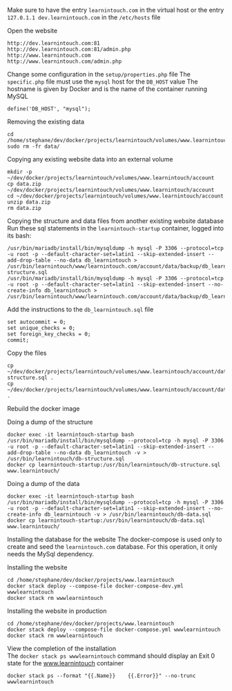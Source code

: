 Make sure to have the entry `learnintouch.com` in the virtual host or the entry `127.0.1.1 dev.learnintouch.com` in the `/etc/hosts` file

Open the website
```
http://dev.learnintouch.com:81
http://dev.learnintouch.com:81/admin.php
http://www.learnintouch.com
http://www.learnintouch.com/admin.php
```

Change some configuration in the `setup/properties.php` file
The `specific.php` file must use the `mysql` host for the `DB_HOST` value
The hostname is given by Docker and is the name of the container running MySQL
```
define('DB_HOST', "mysql");
```

Removing the existing data
```
cd /home/stephane/dev/docker/projects/learnintouch/volumes/www.learnintouch/account/
sudo rm -fr data/
```

Copying any existing website data into an external volume
```
mkdir -p ~/dev/docker/projects/learnintouch/volumes/www.learnintouch/account
cp data.zip ~/dev/docker/projects/learnintouch/volumes/www.learnintouch/account
cd ~/dev/docker/projects/learnintouch/volumes/www.learnintouch/account
unzip data.zip
rm data.zip
```

Copying the structure and data files from another existing website database  
Run these sql statements in the `learnintouch-startup` container, logged into its bash:
```
/usr/bin/mariadb/install/bin/mysqldump -h mysql -P 3306 --protocol=tcp -u root -p --default-character-set=latin1 --skip-extended-insert --add-drop-table --no-data db_learnintouch > /usr/bin/learnintouch/www/learnintouch.com/account/data/backup/db_learnintouch-structure.sql
/usr/bin/mariadb/install/bin/mysqldump -h mysql -P 3306 --protocol=tcp -u root -p --default-character-set=latin1 --skip-extended-insert --no-create-info db_learnintouch > /usr/bin/learnintouch/www/learnintouch.com/account/data/backup/db_learnintouch.sql
```
Add the instructions to the `db_learnintouch.sql` file
```
set autocommit = 0;
set unique_checks = 0;
set foreign_key_checks = 0;
commit;
```
Copy the files
```
cp ~/dev/docker/projects/learnintouch/volumes/www.learnintouch/account/data/backup/db_learnintouch-structure.sql .
cp ~/dev/docker/projects/learnintouch/volumes/www.learnintouch/account/data/backup/db_learnintouch.sql .
```
Rebuild the docker image

Doing a dump of the structure
```
docker exec -it learnintouch-startup bash
/usr/bin/mariadb/install/bin/mysqldump --protocol=tcp -h mysql -P 3306 -u root -p --default-character-set=latin1 --skip-extended-insert --add-drop-table --no-data db_learnintouch -v > /usr/bin/learnintouch/db-structure.sql
docker cp learnintouch-startup:/usr/bin/learnintouch/db-structure.sql www.learnintouch/
```

Doing a dump of the data
```
docker exec -it learnintouch-startup bash
/usr/bin/mariadb/install/bin/mysqldump --protocol=tcp -h mysql -P 3306 -u root -p --default-character-set=latin1 --skip-extended-insert --no-create-info db_learnintouch -v > /usr/bin/learnintouch/db-data.sql
docker cp learnintouch-startup:/usr/bin/learnintouch/db-data.sql www.learnintouch/
```

Installing the database for the website
The docker-compose is used only to create and seed the `learnintouch.com` database. For this operation, it only needs the MySql dependency.

Installing the website
```
cd /home/stephane/dev/docker/projects/www.learnintouch
docker stack deploy --compose-file docker-compose-dev.yml wwwlearnintouch
docker stack rm wwwlearnintouch
```

Installing the website in production
```
cd /home/stephane/dev/docker/projects/www.learnintouch
docker stack deploy --compose-file docker-compose.yml wwwlearnintouch
docker stack rm wwwlearnintouch
```

View the completion of the installation  
The `docker stack ps wwwlearnintouch` command should display an Exit 0 state for the www.learnintouch container
```
docker stack ps --format "{{.Name}}    {{.Error}}" --no-trunc wwwlearnintouch
```
